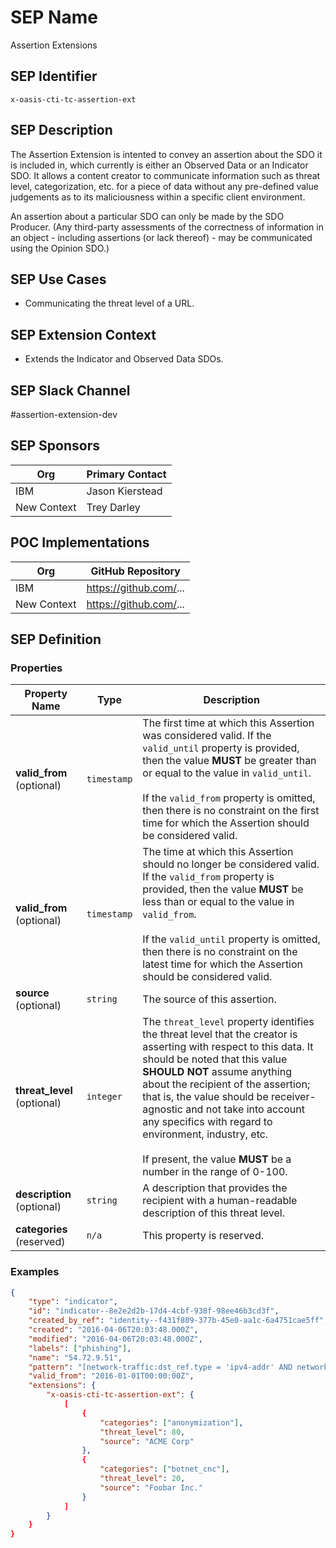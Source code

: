 # SEP Name
Assertion Extensions

## SEP Identifier
`x-oasis-cti-tc-assertion-ext`

## SEP Description
The Assertion Extension is intented to convey an assertion about the
SDO it is included in, which currently is either an Observed Data or
an Indicator SDO. It allows a content creator to communicate
information such as threat level, categorization, etc. for a piece of
data without any pre-defined value judgements as to its maliciousness
within a specific client environment.

An assertion about a particular SDO can only be made by the SDO
Producer. (Any third-party assessments of the correctness of
information in an object - including assertions (or lack thereof) -
may be communicated using the Opinion SDO.)

## SEP Use Cases
* Communicating the threat level of a URL.

## SEP Extension Context
* Extends the Indicator and Observed Data SDOs.

## SEP Slack Channel
#assertion-extension-dev

## SEP Sponsors
Org | Primary Contact
--- | ---------------
IBM | Jason Kierstead
New Context | Trey Darley

## POC Implementations
Org | GitHub Repository
--- | -----------------
IBM | https://github.com/...
New Context | https://github.com/...

## SEP Definition

### Properties
| Property Name               | Type        | Description                                                                                                                                                                                                                                                                                                                                                                                                                             |
| -------------               | ----        | -----------                                                                                                                                                                                                                                                                                                                                                                                                                             |
| **valid_from** (optional)   | `timestamp` | The first time at which this Assertion was considered valid. If the `valid_until` property is provided, then the value **MUST** be greater than or equal to the value in `valid_until`.<br /><br />If the `valid_from` property is omitted, then there is no constraint on the first time for which the Assertion should be considered valid.                                                                                           |
| **valid_from** (optional)   | `timestamp` | The time at which this Assertion should no longer be considered valid. If the `valid_from` property is provided, then the value **MUST** be less than or equal to the value in `valid_from`.<br /><br />If the `valid_until` property is omitted, then there is no constraint on the latest time for which the Assertion should be considered valid.                                                                                    |
| **source** (optional)       | `string`    | The source of this assertion.                                                                                                                                                                                                                                                                                                                                                                                                           |
| **threat_level** (optional) | `integer`   | The `threat_level` property identifies the threat level that the creator is asserting with respect to this data. It should be noted that this value **SHOULD NOT** assume anything about the recipient of the assertion; that is, the value should be receiver-agnostic and not take into account any specifics with regard to environment, industry, etc.<br /><br />If present, the value **MUST** be a number in the range of 0-100. |
| **description** (optional)  | `string`    | A description that provides the recipient with a human-readable description of this threat level.                                                                                                                                                                                                                                                                                                                                       |
| **categories** (reserved)   | `n/a`       | This property is reserved.                                                                                                                                                                                                                                                                                                                                                                                                              |

### Examples
```json
{
    "type": "indicator",
    "id": "indicator--8e2e2d2b-17d4-4cbf-938f-98ee46b3cd3f",
    "created_by_ref": "identity--f431f809-377b-45e0-aa1c-6a4751cae5ff",
    "created": "2016-04-06T20:03:48.000Z",
    "modified": "2016-04-06T20:03:48.000Z",
    "labels": ["phishing"],
    "name": "54.72.9.51",
    "pattern": "[network-traffic:dst_ref.type = 'ipv4-addr' AND network-traffic:dst_ref.value = '54.72.9.51/32']",
    "valid_from": "2016-01-01T00:00:00Z",
    "extensions": {
        "x-oasis-cti-tc-assertion-ext": {
		    [
			    {
                    "categories": ["anonymization"],
                    "threat_level": 80,
                    "source": "ACME Corp"
                },
                {
                    "categories": ["botnet_cnc"],
                    "threat_level": 20,
                    "source": "Foobar Inc."
                }
			]
		}
	}
}
```
